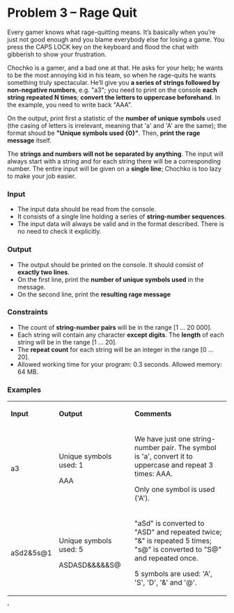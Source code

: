 <h1>Problem 3 &ndash; Rage Quit</h1>
<p>Every gamer knows what rage-quitting means. It&rsquo;s basically when you&rsquo;re just not good enough and you blame everybody else for losing a game. You press the CAPS LOCK key on the keyboard and flood the chat with gibberish to show your frustration.</p>
<p>Chochko is a gamer, and a bad one at that. He asks for your help; he wants to be the most annoying kid in his team, so when he rage-quits he wants something truly spectacular. He&rsquo;ll give you <strong>a series of strings followed by non-negative numbers</strong>, e.g. "a3"; you need to print on the console <strong>each string repeated N times</strong>; <strong>convert the letters to uppercase beforehand</strong>. In the example, you need to write back "AAA".</p>
<p>On the output, print first a statistic of the <strong>number of unique symbols</strong> used (the casing of letters is irrelevant, meaning that 'a' and 'A' are the same); the format shoud be <strong>"Unique symbols used {0}"</strong>. Then, <strong>print the rage message</strong> itself.</p>
<p>The <strong>strings and numbers will not be separated by anything</strong>. The input will always start with a string and for each string there will be a corresponding number. The entire input will be given on a <strong>single line</strong>; Chochko is too lazy to make your job easier.</p>
<h3>Input</h3>
<ul>
<li>The input data should be read from the console.</li>
<li>It consists of a single line holding a series of <strong>string-number sequences</strong>.</li>
<li>The input data will always be valid and in the format described. There is no need to check it explicitly.</li>
</ul>
<h3>Output</h3>
<ul>
<li>The output should be printed on the console. It should consist of <strong>exactly two lines</strong>.</li>
<li>On the first line, print the <strong>number of unique symbols used</strong> in the message.</li>
<li>On the second line, print the <strong>resulting rage message</strong></li>
</ul>
<h3>Constraints</h3>
<ul>
<li>The count of <strong>string-number pairs </strong>will be in the range [1 &hellip; 20 000].</li>
<li>Each string will contain any character <strong>except digits</strong>. The <strong>length</strong> of each string will be in the range [1 &hellip; 20].</li>
<li>The <strong>repeat count</strong> for each string will be an integer in the range [0 &hellip; 20].</li>
<li>Allowed working time for your program: 0.3 seconds. Allowed memory: 64 MB.</li>
</ul>
<h3>Examples</h3>
<table width="689">
<tbody>
<tr>
<td width="83">
<p><strong>Input</strong></p>
</td>
<td width="186">
<p><strong>Output</strong></p>
</td>
<td width="420">
<p><strong>Comments</strong></p>
</td>
</tr>
<tr>
<td width="83">
<p>a3</p>
</td>
<td width="186">
<p>Unique symbols used: 1</p>
<p>AAA</p>
</td>
<td width="420">
<p>We have just one string-number pair. The symbol is 'a', convert it to uppercase and repeat 3 times: AAA.</p>
<p>Only one symbol is used ('A').</p>
</td>
</tr>
<tr>
<td width="83">
<p>aSd2&amp;5s@1</p>
</td>
<td width="186">
<p>Unique symbols used: 5</p>
<p>ASDASD&amp;&amp;&amp;&amp;&amp;S@</p>
</td>
<td width="420">
<p>"aSd" is converted to "ASD" and repeated twice; "&amp;" is repeated 5 times; "s@" is converted to "S@" and repeated once.</p>
<p>5 symbols are used: 'A', 'S', 'D', '&amp;' and '@'.</p>
</td>
</tr>
</tbody>
</table>
<p>'</p>
<p>&nbsp;</p>
<p>&nbsp;</p>
<p>&nbsp;</p>
<p>&nbsp;</p>
<p>&nbsp;</p>
